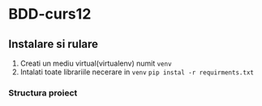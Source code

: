 # BDD-curs12

## Instalare si rulare

1. Creati un mediu virtual(virtualenv) numit `venv`
2. Intalati toate librariile necerare in `venv`
   `pip instal -r requirments.txt`

### Structura proiect

